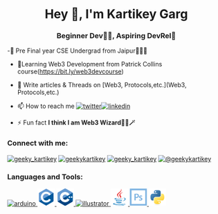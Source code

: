 <h1 align="center">Hey 👋, I'm Kartikey Garg</h1>
<h3 align="center">Beginner Dev🧑‍💻, Aspiring DevRel🥑</h3>

-👋 Pre Final year CSE Undergrad from Jaipur🧑‍💻✨

- 🌱Learning Web3 Development from Patrick Collins course(https://bit.ly/web3devcourse)

- 📝 Write articles & Threads on [Web3, Protocols,etc.](Web3, Protocols,etc.)

- 📫 How to reach me  [![twitter](https://img.shields.io/badge/twitter-1DA1F2?style=for-the-badge&logo=twitter&logoColor=white)](https://twitter.com/geeky_kartikey)[![linkedin](https://img.shields.io/badge/linkedin-0A66C2?style=for-the-badge&logo=linkedin&logoColor=white)](https://www.linkedin.com/in/geekykartikey)



- ⚡ Fun fact **I think I am Web3 Wizard🧙‍♂️🪄**

<h3 align="left">Connect with me:</h3>
<p align="left">
<a href="https://twitter.com/geeky_kartikey" target="blank"><img align="center" src="https://raw.githubusercontent.com/rahuldkjain/github-profile-readme-generator/master/src/images/icons/Social/twitter.svg" alt="geeky_kartikey" height="30" width="40" /></a>
<a href="https://linkedin.com/in/geekykartikey" target="blank"><img align="center" src="https://raw.githubusercontent.com/rahuldkjain/github-profile-readme-generator/master/src/images/icons/Social/linked-in-alt.svg" alt="geekykartikey" height="30" width="40" /></a>
<a href="https://instagram.com/geeky_kartikey" target="blank"><img align="center" src="https://raw.githubusercontent.com/rahuldkjain/github-profile-readme-generator/master/src/images/icons/Social/instagram.svg" alt="geeky_kartikey" height="30" width="40" /></a>
<a href="https://medium.com/@geekykartikey" target="blank"><img align="center" src="https://raw.githubusercontent.com/rahuldkjain/github-profile-readme-generator/master/src/images/icons/Social/medium.svg" alt="@geekykartikey" height="30" width="40" /></a>
</p>

<h3 align="left">Languages and Tools:</h3>
<p align="left"> <a href="https://www.arduino.cc/" target="_blank" rel="noreferrer"> <img src="https://cdn.worldvectorlogo.com/logos/arduino-1.svg" alt="arduino" width="40" height="40"/> </a> <a href="https://www.cprogramming.com/" target="_blank" rel="noreferrer"> <img src="https://raw.githubusercontent.com/devicons/devicon/master/icons/c/c-original.svg" alt="c" width="40" height="40"/> </a> <a href="https://www.w3schools.com/cpp/" target="_blank" rel="noreferrer"> <img src="https://raw.githubusercontent.com/devicons/devicon/master/icons/cplusplus/cplusplus-original.svg" alt="cplusplus" width="40" height="40"/> </a> <a href="https://www.adobe.com/in/products/illustrator.html" target="_blank" rel="noreferrer"> <img src="https://www.vectorlogo.zone/logos/adobe_illustrator/adobe_illustrator-icon.svg" alt="illustrator" width="40" height="40"/> </a> <a href="https://www.java.com" target="_blank" rel="noreferrer"> <img src="https://raw.githubusercontent.com/devicons/devicon/master/icons/java/java-original.svg" alt="java" width="40" height="40"/> </a> <a href="https://www.photoshop.com/en" target="_blank" rel="noreferrer"> <img src="https://raw.githubusercontent.com/devicons/devicon/master/icons/photoshop/photoshop-line.svg" alt="photoshop" width="40" height="40"/> </a> <a href="https://www.python.org" target="_blank" rel="noreferrer"> <img src="https://raw.githubusercontent.com/devicons/devicon/master/icons/python/python-original.svg" alt="python" width="40" height="40"/> </a> </p>
